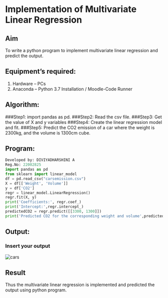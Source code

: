 # Implementation of Multivariate Linear Regression
## Aim
To write a python program to implement multivariate linear regression and predict the output.
## Equipment’s required:
1.	Hardware – PCs
2.	Anaconda – Python 3.7 Installation / Moodle-Code Runner
## Algorithm:
###Step1:
import pandas as pd.
###Step2:
Read the csv file.
###Step3:
Get the value of X and y variables
###Step4:
Create the linear regression model and fit.
###Step5:
Predict the CO2 emission of a car where the weight is 2300kg, and the volume is 1300cm cube.
## Program:
```python
Developed by: DIVIYADHARSHINI A
Reg.No: 22002825
import pandas as pd
from sklearn import linear_model
df = pd.read_csv("carsemission.csv")
X = df[['Weight', 'Volume']]
y = df['CO2']
regr = linear_model.LinearRegression()
regr.fit(X, y)
print('Coefficients:', regr.coef_)
print('Intercept:',regr.intercept_)
predictedCO2 = regr.predict([[3300, 1300]])
print('Predicted CO2 for the corresponding weight and volume',predictedCO2)
```
## Output:

### Insert your output
![cars](https://github.com/BhumireddyLakshmivardhanreddy/Multivariate-Linear-Regression/assets/148514637/3b26cb54-8095-42d4-8a11-ea9d218d3aca)

## Result
Thus the multivariate linear regression is implemented and predicted the output using python program.
